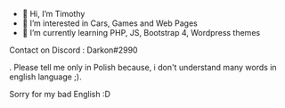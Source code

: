 - 👋 Hi, I’m Timothy
- 👀 I’m interested in Cars, Games and Web Pages
- 🌱 I’m currently learning PHP, JS, Bootstrap 4, Wordpress themes

Contact on Discord : Darkon#2990

. Please tell me only in Polish because, i don't understand many words in english language ;).

Sorry for my bad English :D
